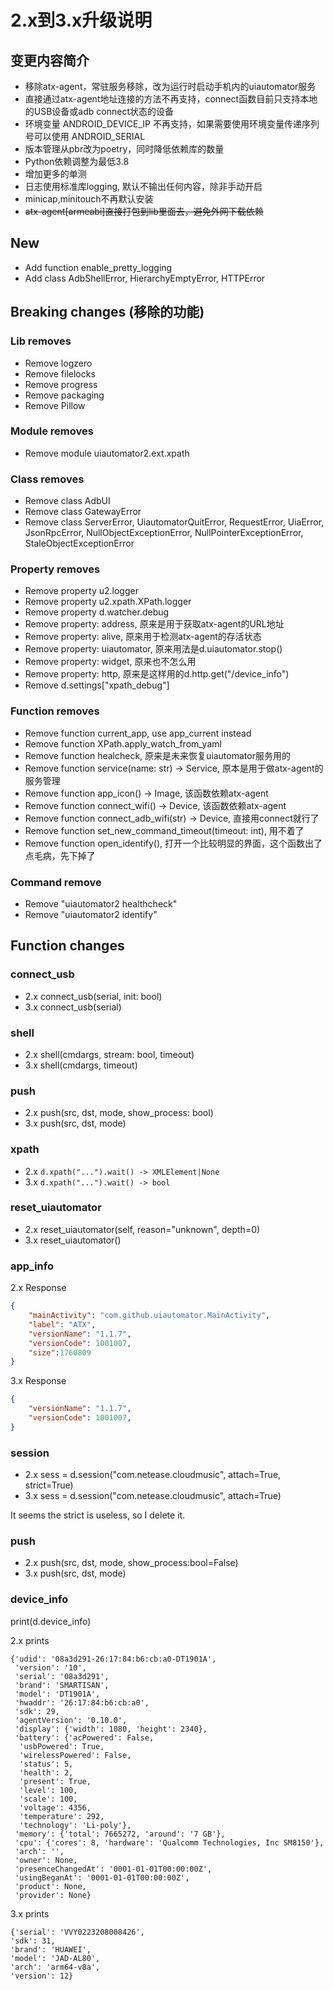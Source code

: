 # 2.x到3.x升级说明

## 变更内容简介

- 移除atx-agent，常驻服务移除，改为运行时启动手机内的uiautomator服务
- 直接通过atx-agent地址连接的方法不再支持，connect函数目前只支持本地的USB设备或adb connect状态的设备
- 环境变量 ANDROID_DEVICE_IP 不再支持，如果需要使用环境变量传递序列号可以使用 ANDROID_SERIAL
- 版本管理从pbr改为poetry，同时降低依赖库的数量
- Python依赖调整为最低3.8
- 增加更多的单测
- 日志使用标准库logging, 默认不输出任何内容，除非手动开启
- minicap,minitouch不再默认安装
- ~~atx-agent[armeabi]直接打包到lib里面去，避免外网下载依赖~~


## New
- Add function enable_pretty_logging
- Add class AdbShellError, HierarchyEmptyError, HTTPError

## Breaking changes (移除的功能)

### Lib removes
- Remove logzero
- Remove filelocks
- Remove progress
- Remove packaging
- Remove Pillow

### Module removes
- Remove module uiautomator2.ext.xpath

### Class removes
- Remove class AdbUI
- Remove class GatewayError
- Remove class ServerError, UiautomatorQuitError, RequestError, UiaError, JsonRpcError, NullObjectExceptionError, NullPointerExceptionError, StaleObjectExceptionError

### Property removes
- Remove property u2.logger
- Remove property u2.xpath.XPath.logger
- Remove property d.watcher.debug
- Remove property: address, 原来是用于获取atx-agent的URL地址
- Remove property: alive, 原来用于检测atx-agent的存活状态
- Remove property: uiautomator, 原来用法是d.uiautomator.stop()
- Remove property: widget, 原来也不怎么用
- Remove property: http, 原来是这样用的d.http.get("/device_info")
- Remove d.settings["xpath_debug"]

### Function removes
- Remove function current_app, use app_current instead
- Remove function XPath.apply_watch_from_yaml
- Remove function healcheck, 原来是未来恢复uiautomator服务用的
- Remove function service(name: str) -> Service, 原本是用于做atx-agent的服务管理
- Remove function app_icon() -> Image, 该函数依赖atx-agent
- Remove function connect_wifi() -> Device, 该函数依赖atx-agent
- Remove function connect_adb_wifi(str) -> Device, 直接用connect就行了
- Remove function set_new_command_timeout(timeout: int), 用不着了
- Remove function open_identify(), 打开一个比较明显的界面，这个函数出了点毛病，先下掉了

### Command remove
- Remove "uiautomator2 healthcheck"
- Remove "uiautomator2 identify"

## Function changes
### connect_usb
- 2.x connect_usb(serial, init: bool)
- 3.x connect_usb(serial)

### shell
- 2.x shell(cmdargs, stream: bool, timeout)
- 3.x shell(cmdargs, timeout)

### push
- 2.x push(src, dst, mode, show_process: bool)
- 3.x push(src, dst, mode)

### xpath
- 2.x `d.xpath("...").wait() -> XMLElement|None`
- 3.x `d.xpath("...").wait() -> bool`

### reset_uiautomator
- 2.x reset_uiautomator(self, reason="unknown", depth=0)
- 3.x reset_uiautomator()

### app_info
2.x Response

```json
{
    "mainActivity": "com.github.uiautomator.MainActivity",
    "label": "ATX",
    "versionName": "1.1.7",
    "versionCode": 1001007,
    "size":1760809
}
```

3.x Response

```json
{
    "versionName": "1.1.7",
    "versionCode": 1001007,
}
```

### session
- 2.x sess = d.session("com.netease.cloudmusic", attach=True, strict=True)
- 3.x sess = d.session("com.netease.cloudmusic", attach=True)

It seems the strict is useless, so I delete it.

### push
- 2.x push(src, dst, mode, show_process:bool=False)
- 3.x push(src, dst, mode)

### device_info
print(d.device_info)

2.x prints

```
{'udid': '08a3d291-26:17:84:b6:cb:a0-DT1901A',
 'version': '10',
 'serial': '08a3d291',
 'brand': 'SMARTISAN',
 'model': 'DT1901A',
 'hwaddr': '26:17:84:b6:cb:a0',
 'sdk': 29,
 'agentVersion': '0.10.0',
 'display': {'width': 1080, 'height': 2340},
 'battery': {'acPowered': False,
  'usbPowered': True,
  'wirelessPowered': False,
  'status': 5,
  'health': 2,
  'present': True,
  'level': 100,
  'scale': 100,
  'voltage': 4356,
  'temperature': 292,
  'technology': 'Li-poly'},
 'memory': {'total': 7665272, 'around': '7 GB'},
 'cpu': {'cores': 8, 'hardware': 'Qualcomm Technologies, Inc SM8150'},
 'arch': '',
 'owner': None,
 'presenceChangedAt': '0001-01-01T00:00:00Z',
 'usingBeganAt': '0001-01-01T00:00:00Z',
 'product': None,
 'provider': None}
 ```

 3.x prints

 ```
 {'serial': 'VVY0223208008426',
 'sdk': 31,
 'brand': 'HUAWEI',
 'model': 'JAD-AL80',
 'arch': 'arm64-v8a',
 'version': 12}
 ```

